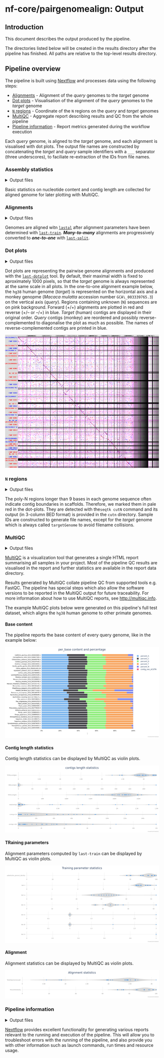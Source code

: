 # nf-core/pairgenomealign: Output

## Introduction

This document describes the output produced by the pipeline.

The directories listed below will be created in the results directory after the pipeline has finished. All paths are relative to the top-level results directory.

## Pipeline overview

The pipeline is built using [Nextflow](https://www.nextflow.io/) and processes data using the following steps:

- [Alignments](#alignments) - Alignment of the _query_ genomes to the _target_ genome
- [Dot plots](#dot-plots) - Visualisation of the alignment of the _query_ genomes to the _target_ genome
- [`N` regions](#n-regions) - Coordinate of the `N` regions on the _query_ and _target_ genomes
- [MultiQC](#multiqc) - Aggregate report describing results and QC from the whole pipeline
- [Pipeline information](#pipeline-information) - Report metrics generated during the workflow execution

Each _query_ genome, is aligned to the _target_ genome, and each alignment is visualised with dot plots. The output file names are constructed by concatenating the _target_ and _query_ sample identifiers with a `___` separator (three underscores), to faciliate re-extraction of the IDs from file names.

### Assembly statistics

<details markdown="1">
<summary>Output files</summary>

- `assemblyscan/`
  - `*.json` contains the statistics collected with the [`assembly-scan`](https://github.com/rpetit3/assembly-scan) software.

</details>

Basic statistics on nucleotide content and contig length are collected for aligned genome for later plotting with MultiQC.

### Alignments

<details markdown="1">
<summary>Output files</summary>

- `alignment/`
  - `*.train` is the alignment parameters computed by `last-train` (optional)
  - `*.m2m_aln.maf.gz` is the _**many-to-many**_ alignment between _target_ and _query_ genomes. (optional through the `--m2m` option)
  - `*.m2o_aln.maf.gz` is the _**many-to-one**_ alignment regions of the _target_ genome are matched at most once by the _query_ genome. (optional through the `--m2m` option)
  - `*.o2m_aln.maf.gz` is the _**one-to-many**_ alignment between the _target_ and _query_ genomes. (optional through the `--m2m` option)
  - `*.o2o_aln.maf.gz` is the _**one-to-one**_ alignment between the _target_ and _query_ genomes.
  - For each _**one-to-one**_ alignment there will be an additional file in a format such as Axt, Chain, GFF or SAM/BAM/CRAM if you used the `--export_aln_to` parameter. These extra files are always compressed with gzip when their format is text-based.

</details>

Genomes are aligned witn [`lastal`](https://gitlab.com/mcfrith/last/-/blob/main/doc/lastal.rst) after alignment parameters have been determined with [`last-train`](https://gitlab.com/mcfrith/last/-/blob/main/doc/last-train.rst). _**Many-to-many**_ alignments are progressively converted to _**one-to-one**_ with [`last-split`](https://gitlab.com/mcfrith/last/-/blob/main/doc/last-split.rst).

### Dot plots

<details markdown="1">
<summary>Output files</summary>

- `alignment/`
  - `*.m2m_plot` (optional)
  - `*.m2o_plot` (optional)
  - `*.o2o_plot` (optional)
  - `*.o2m_plot` (optional)

</details>

Dot plots are representing the pairwise genome alignments and produced with the [`last-dotplot`](https://gitlab.com/mcfrith/last/-/blob/main/doc/last-dotplot.rst) tool. By default, their maximal width is fixed to aproximately 1000 pixels, so that the _target_ genome is always represented at the same scale in all plots. In the one-to-one alignment example below, the `hg38` human genome (_target_) is represented on the horizontal axis and a monkey genopme (_Macaca mulatta_ accession number `GCA\_003339765.3`) on the vertical axis (_query_). Regions containing unknown (`N`) sequences are on pink background. Forward (+/+) alignments are plotted in red and reverse (+/– or –/+) in blue. _Target_ (human) contigs are displayed in their original order. _Query_ contigs (monkey) are reordered and possibly reverse-complemented to diagonalise the plot as much as possible. The names of reverse-complemented contigs are printed in blue.

![Example of a dot-plot produced by the pipeline after aligning human and macaque genomes](images/Homo_sapiens_GCA_000001405.29_GRCh38.p14___Macaca_mulatta_GCA_003339765.3.o2o_plt.png "Human–Monkey comparison")

### `N` regions

<details markdown="1">
<summary>Output files</summary>

- `cutn/`
  - `targetGenome.bed`
  - `<sample>.bed`

</details>

The poly-N regions longer than 9 bases in each genome sequence often indicate contig boundaries in scaffolds. Therefore, we marked them in pale red in the dot-plots. They are detected with the`seqtk cutN` command and its output (in 3-column BED format) is provided in the `cutn` directory. Sample IDs are constructed to generate file names, except for the _target_ genome which is always called `targetGenome` to avoid filename collisions.

### MultiQC

<details markdown="1">
<summary>Output files</summary>

- `multiqc/`
  - `multiqc_report.html`: a standalone HTML file that can be viewed in your web browser.
  - `multiqc_data/`: directory containing parsed statistics from the different tools used in the pipeline.
  - `multiqc_plots/`: directory containing static images from the report in various formats.
  - `assemblyscan_plot_data`: GC content and contig length statistics parsed from `assemblyscan` for MultiQC with a local module.

</details>

[MultiQC](http://multiqc.info) is a visualization tool that generates a single HTML report summarising all samples in your project. Most of the pipeline QC results are visualised in the report and further statistics are available in the report data directory.

Results generated by MultiQC collate pipeline QC from supported tools e.g. FastQC. The pipeline has special steps which also allow the software versions to be reported in the MultiQC output for future traceability. For more information about how to use MultiQC reports, see <http://multiqc.info>.

The example MultiQC plots below were generated on this pipeline's full test dataset, which aligns the `hg38` human genome to other primate genomes.

#### Base content

The pipeline reports the base content of every query genome, like in the example below:

![Example of a base content report for primate genomes](images/mqc_base_content_summary-pct.png "Primate genome base content")

#### Contig length statistics

Contig length statistics can be displayed by MultiQC as violin plots.

![Example of a contig length report for primate genomes](images/mqc_contigs_length_statistics.png "Contig length statistics")

#### TRaining parameters

Alignment parameters computed by `last-train` can be displayed by MultiQC as violin plots.

![Example of alignment parameters for primate genomes aligned to the human genome](images/mqc_train-stats.png "Alignment parameters")

#### Alignment

Alignment statistics can be displayed by MultiQC as violin plots.

![Example of alignment statistics for primate genomes aligned to the human genome](images/mqc_last_o2o-stats.png "Alignment statistics")

### Pipeline information

<details markdown="1">
<summary>Output files</summary>

- `pipeline_info/`
  - Reports generated by Nextflow: `execution_report.html`, `execution_timeline.html`, `execution_trace.txt` and `pipeline_dag.dot`/`pipeline_dag.svg`.
  - Reports generated by the pipeline: `pipeline_report.html`, `pipeline_report.txt` and `software_versions.yml`. The `pipeline_report*` files will only be present if the `--email` / `--email_on_fail` parameter's are used when running the pipeline.
  - Reformatted samplesheet files used as input to the pipeline: `samplesheet.valid.csv`.
  - Parameters used by the pipeline run: `params.json`.

</details>

[Nextflow](https://www.nextflow.io/docs/latest/tracing.html) provides excellent functionality for generating various reports relevant to the running and execution of the pipeline. This will allow you to troubleshoot errors with the running of the pipeline, and also provide you with other information such as launch commands, run times and resource usage.
